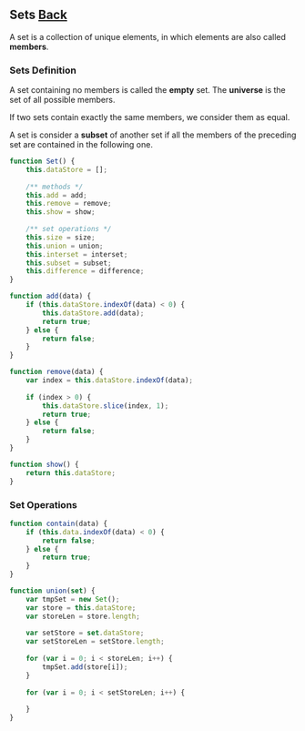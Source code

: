 ## Sets [Back](./../data_structure.md)

A set is a collection of unique elements, in which elements are also called **members**. 

### Sets Definition

A set containing no members is called the **empty** set. The **universe** is the set of all possible members.

If two sets contain exactly the same members, we consider them as equal.

A set is consider a **subset** of another set if all the members of the preceding set are contained in the following one.

```js
function Set() {
    this.dataStore = [];
    
    /** methods */
    this.add = add;
    this.remove = remove;
    this.show = show;
    
    /** set operations */
    this.size = size;
    this.union = union;
    this.interset = interset;
    this.subset = subset;
    this.difference = difference;
}

function add(data) {
    if (this.dataStore.indexOf(data) < 0) {
        this.dataStore.add(data);
        return true;
    } else {
        return false;
    }
}

function remove(data) {
    var index = this.dataStore.indexOf(data);
    
    if (index > 0) {
        this.dataStore.slice(index, 1);
        return true;
    } else {
        return false;
    }
}

function show() {
    return this.dataStore;
}
```

### Set Operations

```js
function contain(data) {
    if (this.data.indexOf(data) < 0) {
        return false;
    } else {
        return true;
    }
}

function union(set) {
    var tmpSet = new Set();
    var store = this.dataStore;
    var storeLen = store.length;
    
    var setStore = set.dataStore;
    var setStoreLen = setStore.length;
    
    for (var i = 0; i < storeLen; i++) {
        tmpSet.add(store[i]);
    }
    
    for (var i = 0; i < setStoreLen; i++) {
    
    }
}
```
